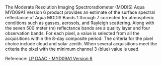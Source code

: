 The Moderate Resolution Imaging Spectroradiometer (MODIS) Aqua MYD09A1 Version 6 product provides an estimate of the surface spectral reflectance of Aqua MODIS Bands 1 through 7 corrected for atmospheric conditions such as gasses, aerosols, and Rayleigh scattering. Along with the seven 500 meter (m) reflectance bands are a quality layer and four observation bands. For each pixel, a value is selected from all the acquisitions within the 8-day composite period. The criteria for the pixel choice include cloud and solar zenith. When several acquisitions meet the criteria the pixel with the minimum channel 3 (blue) value is used.

Reference: [LP DAAC - MYD09A1 Version 6](https://lpdaac.usgs.gov/products/myd09a1v006/) 
